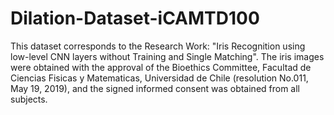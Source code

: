# Dilation-Dataset-iCAMTD100
This dataset corresponds to the Research Work:  "Iris Recognition using low-level CNN layers without Training and Single Matching". The iris images were obtained with the approval of the Bioethics Committee, Facultad de Ciencias Fisicas y Matematicas, Universidad de Chile (resolution No.011, May 19, 2019), and the signed informed consent was obtained from all subjects.
